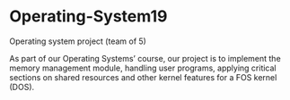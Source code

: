 # Operating-System19
Operating system project (team of 5)

As part of our Operating Systems’ course, our project is to implement the memory management module, handling user programs, applying
critical sections on shared resources and other kernel features for a FOS kernel (DOS).

